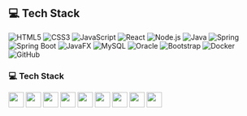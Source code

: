## 💻 Tech Stack

![HTML5](https://img.shields.io/badge/HTML5-E34F26?style=flat&logo=html5&logoColor=white)
![CSS3](https://img.shields.io/badge/CSS3-1572B6?style=flat&logo=css3&logoColor=white)
![JavaScript](https://img.shields.io/badge/JavaScript-F7DF1E?style=flat&logo=javascript&logoColor=black)
![React](https://img.shields.io/badge/React-20232A?style=flat&logo=react&logoColor=61DAFB)
![Node.js](https://img.shields.io/badge/Node.js-339933?style=flat&logo=nodedotjs&logoColor=white)
![Java](https://img.shields.io/badge/Java-ED8B00?style=flat&logo=java&logoColor=white)
![Spring](https://img.shields.io/badge/Spring-6DB33F?style=flat&logo=spring&logoColor=white)
![Spring Boot](https://img.shields.io/badge/Spring_Boot-6DB33F?style=flat&logo=springboot&logoColor=white)
![JavaFX](https://img.shields.io/badge/JavaFX-8A4182?style=flat&logo=openjdk&logoColor=white)
![MySQL](https://img.shields.io/badge/MySQL-005C84?style=flat&logo=mysql&logoColor=white)
![Oracle](https://img.shields.io/badge/Oracle-F80000?style=flat&logo=oracle&logoColor=white)
![Bootstrap](https://img.shields.io/badge/Bootstrap-563D7C?style=flat&logo=bootstrap&logoColor=white)
![Docker](https://img.shields.io/badge/Docker-2496ED?style=flat&logo=docker&logoColor=white)
![GitHub](https://img.shields.io/badge/GitHub-181717?style=flat&logo=github&logoColor=white)

<h3>💻 Tech Stack</h3>

<img src="https://img.shields.io/badge/Java-ED8B00?style=flat&logo=java&logoColor=white" height="30"/>
<img src="https://img.shields.io/badge/Spring-6DB33F?style=flat&logo=spring&logoColor=white" height="30"/>
<img src="https://img.shields.io/badge/Spring_Boot-6DB33F?style=flat&logo=springboot&logoColor=white" height="30"/>
<img src="https://img.shields.io/badge/JavaFX-8A4182?style=flat&logo=openjdk&logoColor=white" height="30"/>
<img src="https://img.shields.io/badge/MySQL-005C84?style=flat&logo=mysql&logoColor=white" height="30"/>
<img src="https://img.shields.io/badge/Oracle-F80000?style=flat&logo=oracle&logoColor=white" height="30"/>
<img src="https://img.shields.io/badge/Bootstrap-563D7C?style=flat&logo=bootstrap&logoColor=white" height="30"/>
<img src="https://img.shields.io/badge/Docker-2496ED?style=flat&logo=docker&logoColor=white" height="30"/>
<img src="https://img.shields.io/badge/GitHub-181717?style=flat&logo=github&logoColor=white" height="30"/>
